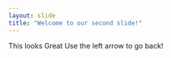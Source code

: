 ```yaml
---
layout: slide
title: "Welcome to our second slide!"
---
```

This looks Great
Use the left arrow to go back!
